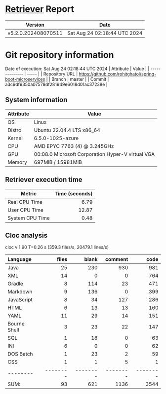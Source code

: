 # [Retriever](https://github.com/PalladioSimulator/Palladio-ReverseEngineering-Retriever) Report
| Version | Date |
| ------- | ---- |
| v5.2.0.202408070511 | Sat Aug 24 02:18:44 UTC 2024 |

# Git repository information
Date of execution: Sat Aug 24 02:18:44 UTC 2024
|    Attribute   | Value |
| -------------- | ----- |
| Repository URL | https://github.com/rohitghatol/spring-boot-microservices |
| Branch         | master |
| Commit         | a3c9df9350a07578df281949e6018d01ac37238e |


## System information
| Attribute | Value |
| --------- | ----- |
| OS | Linux  |
| Distro | Ubuntu 22.04.4 LTS x86_64  |
| Kernel | 6.5.0-1025-azure  |
| CPU | AMD EPYC 7763 (4) @ 3.245GHz  |
| GPU | 00:08.0 Microsoft Corporation Hyper-V virtual VGA  |
| Memory | 697MiB / 15981MiB  |

## Retriever execution time
| Metric | Time (seconds) |
| --- | ---: |
| Real CPU Time | 6.79 |
| User CPU Time | 12.87 |
| System CPU Time | 0.48 |
<!--
Explainations:
- __Real CPU Time__: actual time the command has run (can be less than total time spent in user and system mode for multi-threaded processes)
- __User CPU Time__: time the command has spent running in user mode
- __System CPU Time__: time the command has spent running in system or kernel mode
-->

## Cloc analysis
cloc v 1.90  T=0.26 s (359.3 files/s, 20479.1 lines/s)

Language|files|blank|comment|code
:-------|-------:|-------:|-------:|-------:
Java|25|230|930|981
XML|14|0|0|764
Gradle|8|114|23|471
Markdown|9|136|0|399
JavaScript|8|34|127|286
HTML|6|13|13|160
YAML|11|29|14|151
Bourne Shell|3|23|22|147
SQL|1|18|0|63
INI|6|0|0|62
DOS Batch|1|23|2|59
CSS|1|1|5|1
--------|--------|--------|--------|--------
SUM:|93|621|1136|3544
